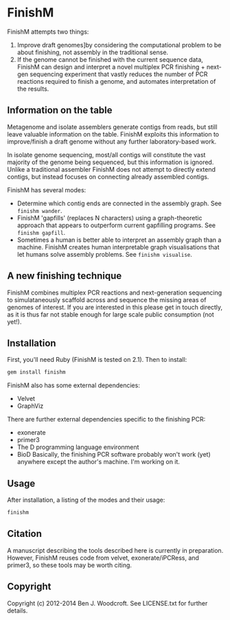 # FinishM

FinishM attempts two things:

1. Improve draft genomes]by considering the computational problem to be about finishing, not assembly in the traditional sense.
2. If the genome cannot be finished with the current sequence data, FinishM can design and interpret a novel multiplex PCR finishing + next-gen sequencing experiment that vastly reduces the number of PCR reactions required to finish a genome, and automates interpretation of the results.

## Information on the table
Metagenome and isolate assemblers generate contigs from reads, but still leave valuable information on the table. FinishM exploits this information to improve/finish a draft genome without any further laboratory-based work.

In isolate genome sequencing, most/all contigs will constitute the vast majority of the genome being sequenced, but this information is ignored. Unlike a traditional assembler FinishM does not attempt to directly extend contigs, but instead focuses on connecting already assembled contigs.

FinishM has several modes:
* Determine which contig ends are connected in the assembly graph. See `finishm wander`.
* FinishM 'gapfills' (replaces N characters) using a graph-theoretic approach that appears to outperform current gapfilling programs. See `finishm gapfill`.
* Sometimes a human is better able to interpret an assembly graph than a machine. FinishM creates human interpretable graph visualisations that let humans solve assembly problems. See `finishm visualise`.

## A new finishing technique

FinishM combines multiplex PCR reactions and next-generation sequencing to simulataneously scaffold across and sequence the missing areas of genomes of interest. If you are interested in this please get in touch directly, as it is thus far not stable enough for large scale public consumption (not yet!).

## Installation

First, you'll need Ruby (FinishM is tested on 2.1). Then to install:
```sh
gem install finishm
```

FinishM also has some external dependencies:
* Velvet
* GraphViz

There are further external dependencies specific to the finishing PCR:
* exonerate
* primer3
* The D programming language environment
* BioD
Basically, the finishing PCR software probably won't work (yet) anywhere except the author's machine. I'm working on it.

## Usage
After installation, a listing of the modes and their usage:
```sh
finishm
```

## Citation

A manuscript describing the tools described here is currently in preparation. However, FinishM reuses code from velvet, exonerate/iPCRess, and primer3, so these tools may be worth citing.

## Copyright

Copyright (c) 2012-2014 Ben J. Woodcroft. See LICENSE.txt for
further details.

